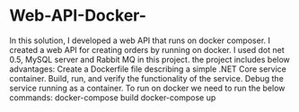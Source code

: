 # Web-API-Docker-

In this solution, I developed a web API that runs on docker composer.
I created a web API for creating orders by running on docker.
I used dot net 0.5, MySQL server and Rabbit MQ in this project.
the project includes below advantages:
Create a Dockerfile file describing a simple .NET Core service container.
Build, run, and verify the functionality of the service.
Debug the service running as a container.
To run on docker we need to run the below commands:
docker-compose build
docker-compose up
